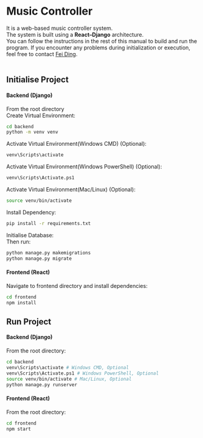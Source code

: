 # Music Controller
It is a web-based music controller system.<br>
The system is built using a **React–Django** architecture.<br>
You can follow the instructions in the rest of this manual to build and run the program. If you encounter any problems during initialization or execution, feel free to contact [Fei Ding](https://github.com/DingFei1).<br><br>

## Initialise Project
#### Backend (Django)
From the root directory<br>
Create Virtual Environment:
```bash
cd backend
python -m venv venv
```

Activate Virtual Environment(Windows CMD) (Optional):
```bash
venv\Scripts\activate
```

Activate Virtual Environment(Windows PowerShell) (Optional):
```bash
venv\Scripts\Activate.ps1
```

Activate Virtual Environment(Mac/Linux) (Optional):
```bash
source venv/bin/activate
```

Install Dependency:
```bash
pip install -r requirements.txt
```

Initialise Database:<br>
Then run:
```bash
python manage.py makemigrations
python manage.py migrate
```

#### Frontend (React)
Navigate to frontend directory and install dependencies:
```bash
cd frontend
npm install
```


## Run Project
#### Backend (Django)
From the root directory:
```bash
cd backend
venv\Scripts\activate # Windows CMD, Optional
venv\Scripts\Activate.ps1 # Windows PowerShell, Optional
source venv/bin/activate # Mac/Linux, Optional
python manage.py runserver
```

#### Frontend (React)
From the root directory:
```bash
cd frontend
npm start
```